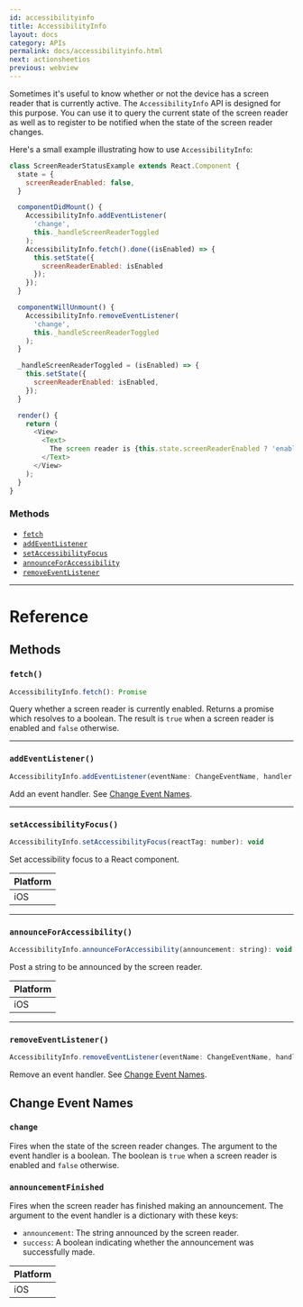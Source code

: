 ```yaml
---
id: accessibilityinfo
title: AccessibilityInfo
layout: docs
category: APIs
permalink: docs/accessibilityinfo.html
next: actionsheetios
previous: webview
---
```


Sometimes it's useful to know whether or not the device has a screen reader that is currently active. The
`AccessibilityInfo` API is designed for this purpose. You can use it to query the current state of the
screen reader as well as to register to be notified when the state of the screen reader changes.

Here's a small example illustrating how to use `AccessibilityInfo`:

```javascript
class ScreenReaderStatusExample extends React.Component {
  state = {
    screenReaderEnabled: false,
  }

  componentDidMount() {
    AccessibilityInfo.addEventListener(
      'change',
      this._handleScreenReaderToggled
    );
    AccessibilityInfo.fetch().done((isEnabled) => {
      this.setState({
        screenReaderEnabled: isEnabled
      });
    });
  }

  componentWillUnmount() {
    AccessibilityInfo.removeEventListener(
      'change',
      this._handleScreenReaderToggled
    );
  }

  _handleScreenReaderToggled = (isEnabled) => {
    this.setState({
      screenReaderEnabled: isEnabled,
    });
  }

  render() {
    return (
      <View>
        <Text>
          The screen reader is {this.state.screenReaderEnabled ? 'enabled' : 'disabled'}.
        </Text>
      </View>
    );
  }
}
```


### Methods

- [`fetch`](docs/accessibilityinfo.html#fetch)
- [`addEventListener`](docs/accessibilityinfo.html#addeventlistener)
- [`setAccessibilityFocus`](docs/accessibilityinfo.html#setaccessibilityfocus)
- [`announceForAccessibility`](docs/accessibilityinfo.html#announceforaccessibility)
- [`removeEventListener`](docs/accessibilityinfo.html#removeeventlistener)




---

# Reference

## Methods

### `fetch()`

```javascript
AccessibilityInfo.fetch(): Promise
```


Query whether a screen reader is currently enabled. Returns a promise which
resolves to a boolean. The result is `true` when a screen reader is enabled
and `false` otherwise.




---

### `addEventListener()`

```javascript
AccessibilityInfo.addEventListener(eventName: ChangeEventName, handler: Function): Object
```

Add an event handler. See [Change Event Names](docs/accessibilityinfo.html#changeeventnames).


---

### `setAccessibilityFocus()`

```javascript
AccessibilityInfo.setAccessibilityFocus(reactTag: number): void
```

Set accessibility focus to a React component.


| Platform |
| - |
| iOS |




---

### `announceForAccessibility()`

```javascript
AccessibilityInfo.announceForAccessibility(announcement: string): void
```

Post a string to be announced by the screen reader.

| Platform |
| - |
| iOS |



---

### `removeEventListener()`

```javascript
AccessibilityInfo.removeEventListener(eventName: ChangeEventName, handler)
```

Remove an event handler. See [Change Event Names](docs/accessibilityinfo.html#changeeventnames).



## Change Event Names

### `change`

Fires when the state of the screen reader changes. The argument to the event handler is a boolean. The boolean is `true` when a screen reader is enabled and `false` otherwise.

### `announcementFinished`

Fires when the screen reader has finished making an announcement. The argument to the event handler is a dictionary with these keys:

  - `announcement`: The string announced by the screen reader.
  - `success`: A boolean indicating whether the announcement was successfully made.

| Platform |
| - |
| iOS |

